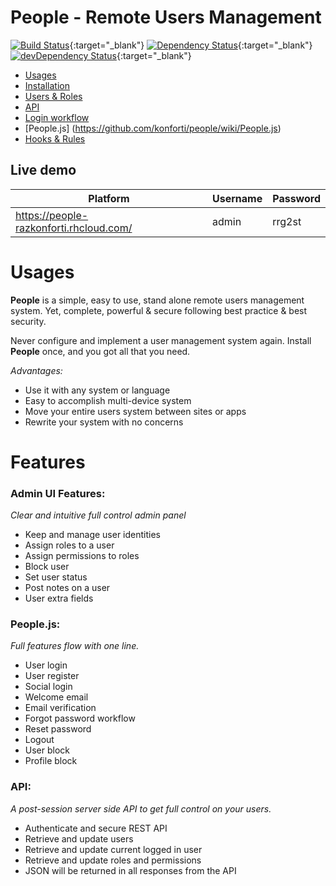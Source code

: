 # People - Remote Users Management

[![Build Status](https://travis-ci.org/konforti/people.svg?branch=master)](https://travis-ci.org/konforti/people){:target="_blank"}
[![Dependency Status](https://david-dm.org/konforti/people.svg?theme=shields.io)](https://david-dm.org/konforti/people){:target="_blank"}
[![devDependency Status](https://david-dm.org/konforti/people/dev-status.svg?theme=shields.io)](https://david-dm.org/konforti/people#info=devDependencies){:target="_blank"}

* [Usages](https://github.com/konforti/people/wiki/Usages)
* [Installation](https://github.com/konforti/people/wiki/Installation)
* [Users & Roles](https://github.com/konforti/people/wiki/Users-&-Roles)
* [API](https://github.com/konforti/people/wiki/API)
* [Login workflow](https://github.com/konforti/people/wiki/Login-workflow)
* [People.js] (https://github.com/konforti/people/wiki/People.js)
* [Hooks & Rules](https://github.com/konforti/people/wiki/Hooks-&-Rules)

## Live demo

| Platform                                 | Username | Password |
| ---------------------------------------- | -------- | -------- |
|https://people-razkonforti.rhcloud.com/   | admin    | rrg2st   |


# Usages
**People** is a simple, easy to use, stand alone remote users management system.
Yet, complete, powerful & secure following best practice & best security. 

Never configure and implement a user management system again.
Install **People** once, and you got all that you need.

_Advantages:_
* Use it with any system or language
* Easy to accomplish multi-device system
* Move your entire users system between sites or apps
* Rewrite your system with no concerns

# Features
### Admin UI Features:
_Clear and intuitive full control admin panel_
* Keep and manage user identities
* Assign roles to a user
* Assign permissions to roles
* Block user
* Set user status
* Post notes on a user
* User extra fields

### People.js:
_Full features flow with one line._
* User login
* User register
* Social login
* Welcome email
* Email verification
* Forgot password workflow
* Reset password
* Logout
* User block
* Profile block

### API:
_A post-session server side API to get full control on your users._
* Authenticate and secure REST API
* Retrieve and update users
* Retrieve and update current logged in user
* Retrieve and update roles and permissions
* JSON will be returned in all responses from the API
